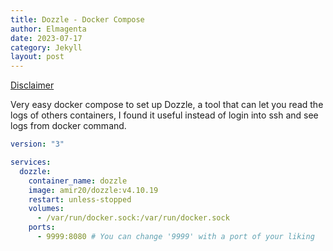 ```yaml
---
title: Dozzle - Docker Compose
author: Elmagenta
date: 2023-07-17
category: Jekyll
layout: post
---
```


[Disclaimer](https://elmagenta.github.io/)

Very easy docker compose to set up Dozzle, a tool that can let you read the logs of others containers, I found it useful instead of login into ssh and see logs from docker command.

```yaml
version: "3"

services:
  dozzle:
    container_name: dozzle
    image: amir20/dozzle:v4.10.19
    restart: unless-stopped
    volumes:
      - /var/run/docker.sock:/var/run/docker.sock
    ports:
      - 9999:8080 # You can change '9999' with a port of your liking 
```
